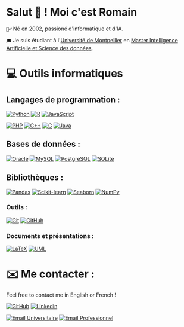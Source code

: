 
# Salut 👋 ! Moi c'est **Romain**

`🙆‍♂️` Né en 2002, passioné d'informatique et d'IA.

`🎓` Je suis étudiant à l'[Université de Montpellier](https://sciences.edu.umontpellier.fr/en/welcome-to-the-faculty-of-sciences/) en [Master Intelligence Artificielle et Science des données](https://informatique-fds.edu.umontpellier.fr/etudiants/master-informatique-parcours/parcours-iasd-intelligence-artificielle-et-science-des-donnees-ouverture-septembre-2021/).


# 💻 Outils informatiques

## Langages de programmation :

[![Python](https://img.shields.io/badge/Python-3776AB?style=for-the-badge&logo=python&logoColor=white)](https://docs.python.org/3/)
[![R](https://img.shields.io/badge/r-4d788f?style=for-the-badge&logo=r&logoColor=white)](https://www.r-project.org/)
[![JavaScript](https://img.shields.io/badge/JavaScript-F7DF1E?style=for-the-badge&logo=javascript&logoColor=black)](https://developer.mozilla.org/en-US/docs/Web/JavaScript)

[![PHP](https://img.shields.io/badge/PHP-777BB4?style=for-the-badge&logo=php&logoColor=white)](https://www.php.net/manual/en/)
[![C++](https://img.shields.io/badge/C%2B%2B-00599C?style=for-the-badge&logo=c%2B%2B&logoColor=white)](https://en.cppreference.com/w/cpp)
[![C](https://img.shields.io/badge/C-00599C?style=for-the-badge&logo=c&logoColor=white)](https://en.cppreference.com/w/c/language)
[![Java](https://img.shields.io/badge/Java-007396?style=for-the-badge&logo=java&logoColor=white)](https://docs.oracle.com/en/java/)

## Bases de données :

[![Oracle](https://img.shields.io/badge/Oracle-F80000?style=for-the-badge&logo=oracle&logoColor=white)](https://pandas.pydata.org/)
[![MySQL](https://img.shields.io/badge/MySQL-4479A1?style=for-the-badge&logo=mysql&logoColor=white)](https://dev.mysql.com/doc/)
[![PostgreSQL](https://img.shields.io/badge/PostgreSQL-4169E1?style=for-the-badge&logo=postgresql&logoColor=white)](https://www.postgresql.org/docs/)
[![SQLite](https://img.shields.io/badge/SQLite-07405E?style=for-the-badge&logo=sqlite&logoColor=white)](https://sqlite.org/docs.html)

## Bibliothèques :

[![Pandas](https://img.shields.io/badge/pandas-3a34eb?style=for-the-badge&logo=pandas&logoColor=white)](https://nodejs.org/en/docs/)
[![Scikit-learn](https://img.shields.io/badge/Scikitlearn-eb8634?style=for-the-badge&logo=Scikitlearn&logoColor=white)](https://scikit-learn.org/stable/)
[![Seaborn](https://img.shields.io/badge/SeaBorn-3456eb?style=for-the-badge&logo=seaborn&logoColor=white)](https://seaborn.pydata.org/)
[![NumPy](https://img.shields.io/badge/NumPy-34a4eb?style=for-the-badge&logo=numpy&logoColor=white)](https://numpy.org/)


### Outils :

[![Git](https://img.shields.io/badge/Git-F05032?style=for-the-badge&logo=git&logoColor=white)](https://git-scm.com/doc)
[![GitHub](https://img.shields.io/badge/GitHub-100000?style=for-the-badge&logo=github&logoColor=white)](https://github.com/RomainGallerne)

### Documents et présentations :

[![LaTeX](https://img.shields.io/badge/LaTeX-008080?style=for-the-badge&logo=latex&logoColor=white)](https://www.latex-project.org/help/documentation/)
[![UML](https://img.shields.io/badge/UML-000000?style=for-the-badge&logo=uml&logoColor=white)](https://www.uml.org/)

#  ✉️ Me contacter :

Feel free to contact me in English or French !

[![GitHub](https://img.shields.io/badge/GitHub-100000?style=for-the-badge&logo=github&logoColor=white)](https://github.com/RomainGallerne)
[![LinkedIn](https://img.shields.io/badge/LinkedIn-0077B5?style=for-the-badge&logo=linkedin&logoColor=white)](https://www.linkedin.com/in/romain-gallerne-72a108200/)

[![Email Universitaire](https://img.shields.io/badge/Email_Universitaire-9cf?style=for-the-badge&logo=gmail)](mailto:romain.gallerne@etu.umontpellier.fr)
[![Email Professionnel](https://img.shields.io/badge/Email_Professionnel-9cf?style=for-the-badge&logo=gmail)](mailto:romain.gallerne08@gmail.com)
